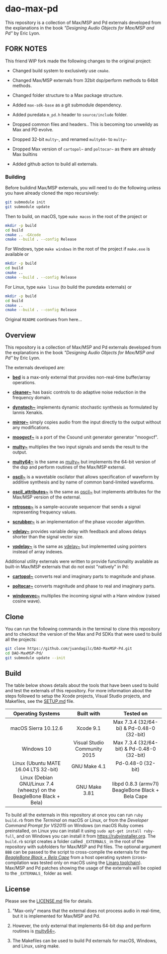 # dao-max-pd

This repository is a collection of Max/MSP and Pd externals developed from the explanations in the book *"Designing Audio Objects for Max/MSP and Pd"* by Eric Lyon.

## FORK NOTES

This friend WIP fork made the following changes to the original project:

- Changed build system to exclusively use `cmake`.

- Changed Max/MSP externals from 32bit dsp/perform methods to 64bit methods.

- Changed folder structure to a Max package structure.

- Added `max-sdk-base` as a git submodule dependency.

- Added puredata `m_pd.h` header to `source/include` folder.

- Dropped common files and headers.. This is becoming too unweildy as Max and PD evolve.

- Dropped 32-bit `multy~`, and renamed `multy64~` to `multy~`

- Dropped Max version of `cartopol~` and `poltocar~` as there are already Max builtins

- Added github action to build all externals.

### Building

Before buildind Max/MSP externals, you will need to do the following unless you have already cloned the repo recursively:

```sh
git submodule init
git submodule update
```

Then to build, on macOS, type `make macos` in the root of the project or

```sh
mkdir -p build
cd build
cmake .. -GXcode
cmake --build . --config Release
```

For Windows, type `make windows` in the root of the project if `make.exe` is available or

```sh
mkdir -p build
cd build
cmake ..
cmake --build . --config Release
```

For Linux, type `make linux` (to build the puredata externals) or

```sh
mkdir -p build
cd build
cmake ..
cmake --build . --config Release
```

Original `README` continues from here...

## Overview

This repository is a collection of Max/MSP and Pd externals developed from the explanations in the book *"Designing Audio Objects for Max/MSP and Pd"* by Eric Lyon.  

The externals developed are:

- [**bed**](bed) is a max-only external that provides non-real-time buffer/array operations.

- [**cleaner~**](cleaner~) has basic controls to do adaptive noise reduction in the frequency domain.  

- [**dynstoch~**](dynstoch~) implements dynamic stochastic synthesis as formulated by Iannis Xenakis.  

- [**mirror~**](mirror~) simply copies audio from the input directly to the output without any modifications.  

- [**moogvcf~**](moogvcf~) is a port of the Csound unit generator generator "moogvcf".  

- [**multy~**](multy~) multiplies the two input signals and sends the result to the output.  

- [**multy64~**](multy64~) is the same as [multy~](multy~) but implements the 64-bit version of the dsp and perform routines of the Max/MSP external.  

- [**oscil~**](oscil~) is a wavetable oscilator that allows specification of waveform by additive synthesis and by name of common band-limited waveforms.  

- [**oscil_attributes~**](oscil_attributes~) is the same as [oscil~](oscil~) but implements attributes for the Max/MSP version of the external.  

- [**retroseq~**](retroseq~) is a sample-accurate sequencer that sends a signal representing frequency values.  

- [**scrubber~**](scrubber~) is an implementation of the phase vocoder algorithm.  

- [**vdelay~**](vdelay~) provides variable delay with feedback and allows delays shorter than the signal vector size.  

- [**vpdelay~**](vpdelay~) is the same as [vdelay~](vdelay~) but implemented using pointers instead of array indexes.  

Additional utility externals were written to provide functionality available as built-in Max/MSP externals that do not exist "natively" in Pd:  

- [**cartopol~**](cartopol~) converts real and imaginary parts to magnitude and phase.  

- [**poltocar~**](poltocar~) converts magnitude and phase to real and imaginary parts.  

- [**windowvec~**](windowvec~) multiplies the incoming signal with a Hann window (raised cosine wave).  

## Clone

You can run the following commands in the terminal to clone this repository and to checkout the version of the Max and Pd SDKs that were used to build all the projects:

```sh
git clone https://github.com/juandagilc/DAO-MaxMSP-Pd.git
cd DAO-MaxMSP-Pd/
git submodule update --init
```

## Build

The table below shows details about the tools that have been used to build and test the externals of this repository. For more information about the steps followed to setup the Xcode projects, Visual Studio projects, and Makefiles, see the [SETUP.md](SETUP.md) file.  

| Operating Systems                                                    | Built with                   | Tested on                                              |
|:--------------------------------------------------------------------:|:----------------------------:|:------------------------------------------------------:|
| macOS Sierra 10.12.6                                                 | Xcode 9.1                    | Max 7.3.4 (32/64-bi) & Pd-0.48-0 (32-bit) |
| Windows 10                                                           | Visual Studio Community 2015 | Max 7.3.4 (32/64-bit) & Pd-0.48-0 (32-bit) |
| Linux (Ubuntu MATE 16.04 LTS 32-bit)                                 | GNU Make 4.1    | Pd-0.48-0 (32-bit)                                     |
| Linux (Debian GNU/Linux 7.4 (wheezy) on the BeagleBone Black + Bela) | GNU Make 3.81    | libpd 0.8.3 (armv7l) BeagleBone Black + Bela Cape      |

To build all the externals in this repository at once you can run ``ruby build.rb`` from the *Terminal* on macOS or Linux, or from the *Developer Command Prompt for VS2015* on Windows (on macOS Ruby comes preinstalled, on Linux you can install it using ``sudo apt-get install ruby-full``, and on Windows you can install it from <https://rubyinstaller.org>. The ``build.rb`` script creates a folder called ``_EXTERNALS_`` in the root of the repository with subfolders for Max/MSP and Pd files. The optional argument ``BBB`` can be passed to the script to cross-compile the externals for the [*BeagleBone Black + Bela Cape*](http://bela.io) from a host operating system (cross-compilation was tested only on macOS using the [Linaro toolchain](https://github.com/BelaPlatform/Bela/wiki/Compiling-Bela-projects-in-Eclipse)). Max/MSP and Pd patches showing the usage of the externals will be copied to the ``_EXTERNALS_`` folder as well.

## License

Please see the [LICENSE.md](LICENSE.md) file for details.

1. "Max-only" means that the external does not process audio in real-time, but it is implemented for Max/MSP and Pd.

2. However, the only external that implements 64-bit dsp and perform routines is [multy64~](multy64~).

3. The Makefiles can be used to build Pd externals for macOS, Windows, and Linux, using make.
